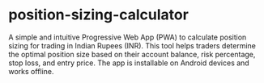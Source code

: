 # position-sizing-calculator
A simple and intuitive Progressive Web App (PWA) to calculate position sizing for trading in Indian Rupees (INR). This tool helps traders determine the optimal position size based on their account balance, risk percentage, stop loss, and entry price. The app is installable on Android devices and works offline.
